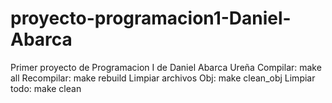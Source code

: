 # proyecto-programacion1-Daniel-Abarca
Primer proyecto de Programacion I de Daniel Abarca Ureña
Compilar: make all
Recompilar: make rebuild
Limpiar archivos Obj: make clean_obj
Limpiar todo: make clean
